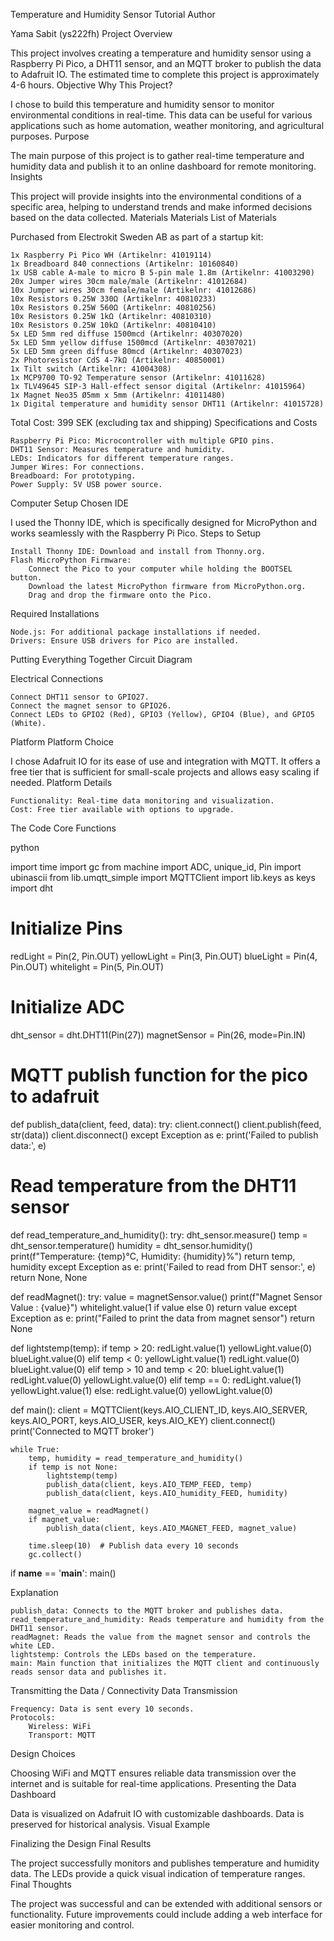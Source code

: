 Temperature and Humidity Sensor Tutorial
Author

Yama Sabit (ys222fh)
Project Overview

This project involves creating a temperature and humidity sensor using a Raspberry Pi Pico, a DHT11 sensor, and an MQTT broker to publish the data to Adafruit IO. The estimated time to complete this project is approximately 4-6 hours.
Objective
Why This Project?

I chose to build this temperature and humidity sensor to monitor environmental conditions in real-time. This data can be useful for various applications such as home automation, weather monitoring, and agricultural purposes.
Purpose

The main purpose of this project is to gather real-time temperature and humidity data and publish it to an online dashboard for remote monitoring.
Insights

This project will provide insights into the environmental conditions of a specific area, helping to understand trends and make informed decisions based on the data collected.
Materials
Materials
List of Materials

Purchased from Electrokit Sweden AB as part of a startup kit:

    1x Raspberry Pi Pico WH (Artikelnr: 41019114)
    1x Breadboard 840 connections (Artikelnr: 10160840)
    1x USB cable A-male to micro B 5-pin male 1.8m (Artikelnr: 41003290)
    20x Jumper wires 30cm male/male (Artikelnr: 41012684)
    10x Jumper wires 30cm female/male (Artikelnr: 41012686)
    10x Resistors 0.25W 330Ω (Artikelnr: 40810233)
    10x Resistors 0.25W 560Ω (Artikelnr: 40810256)
    10x Resistors 0.25W 1kΩ (Artikelnr: 40810310)
    10x Resistors 0.25W 10kΩ (Artikelnr: 40810410)
    5x LED 5mm red diffuse 1500mcd (Artikelnr: 40307020)
    5x LED 5mm yellow diffuse 1500mcd (Artikelnr: 40307021)
    5x LED 5mm green diffuse 80mcd (Artikelnr: 40307023)
    2x Photoresistor CdS 4-7kΩ (Artikelnr: 40850001)
    1x Tilt switch (Artikelnr: 41004308)
    1x MCP9700 TO-92 Temperature sensor (Artikelnr: 41011628)
    1x TLV49645 SIP-3 Hall-effect sensor digital (Artikelnr: 41015964)
    1x Magnet Neo35 Ø5mm x 5mm (Artikelnr: 41011480)
    1x Digital temperature and humidity sensor DHT11 (Artikelnr: 41015728)

Total Cost: 399 SEK (excluding tax and shipping)
Specifications and Costs

    Raspberry Pi Pico: Microcontroller with multiple GPIO pins.
    DHT11 Sensor: Measures temperature and humidity.
    LEDs: Indicators for different temperature ranges.
    Jumper Wires: For connections.
    Breadboard: For prototyping.
    Power Supply: 5V USB power source.

Computer Setup
Chosen IDE

I used the Thonny IDE, which is specifically designed for MicroPython and works seamlessly with the Raspberry Pi Pico.
Steps to Setup

    Install Thonny IDE: Download and install from Thonny.org.
    Flash MicroPython Firmware:
        Connect the Pico to your computer while holding the BOOTSEL button.
        Download the latest MicroPython firmware from MicroPython.org.
        Drag and drop the firmware onto the Pico.

Required Installations

    Node.js: For additional package installations if needed.
    Drivers: Ensure USB drivers for Pico are installed.

Putting Everything Together
Circuit Diagram

Electrical Connections

    Connect DHT11 sensor to GPIO27.
    Connect the magnet sensor to GPIO26.
    Connect LEDs to GPIO2 (Red), GPIO3 (Yellow), GPIO4 (Blue), and GPIO5 (White).

Platform
Platform Choice

I chose Adafruit IO for its ease of use and integration with MQTT. It offers a free tier that is sufficient for small-scale projects and allows easy scaling if needed.
Platform Details

    Functionality: Real-time data monitoring and visualization.
    Cost: Free tier available with options to upgrade.

The Code
Core Functions

python

import time
import gc
from machine import ADC, unique_id, Pin
import ubinascii
from lib.umqtt_simple import MQTTClient
import lib.keys as keys
import dht

# Initialize Pins
redLight = Pin(2, Pin.OUT)
yellowLight = Pin(3, Pin.OUT)
blueLight = Pin(4, Pin.OUT)
whitelight = Pin(5, Pin.OUT)

# Initialize ADC
dht_sensor = dht.DHT11(Pin(27))
magnetSensor = Pin(26, mode=Pin.IN)

# MQTT publish function for the pico to adafruit
def publish_data(client, feed, data):
    try:
        client.connect()
        client.publish(feed, str(data))
        client.disconnect()
    except Exception as e:
        print('Failed to publish data:', e)

# Read temperature from the DHT11 sensor
def read_temperature_and_humidity():
    try:
        dht_sensor.measure()
        temp = dht_sensor.temperature()
        humidity = dht_sensor.humidity()
        print(f"Temperature: {temp}°C, Humidity: {humidity}%")
        return temp, humidity
    except Exception as e:
        print('Failed to read from DHT sensor:', e)
        return None, None

def readMagnet():
    try:
        value = magnetSensor.value()
        print(f"Magnet Sensor Value : {value}")
        whitelight.value(1 if value else 0)
        return value
    except Exception as e:
        print("Failed to print the data from magnet sensor")
        return None

def lightstemp(temp):
    if temp > 20:
        redLight.value(1)
        yellowLight.value(0)
        blueLight.value(0)
    elif temp < 0:
        yellowLight.value(1)
        redLight.value(0)
        blueLight.value(0)
    elif temp > 10 and temp < 20:
        blueLight.value(1)
        redLight.value(0)
        yellowLight.value(0)
    elif temp == 0:
        redLight.value(1)
        yellowLight.value(1)
    else:
        redLight.value(0)
        yellowLight.value(0)

def main():
    client = MQTTClient(keys.AIO_CLIENT_ID, keys.AIO_SERVER, keys.AIO_PORT, keys.AIO_USER, keys.AIO_KEY)
    client.connect()
    print('Connected to MQTT broker')
    
    while True:
        temp, humidity = read_temperature_and_humidity()
        if temp is not None:
            lightstemp(temp)
            publish_data(client, keys.AIO_TEMP_FEED, temp)
            publish_data(client, keys.AIO_humidity_FEED, humidity)

        magnet_value = readMagnet()
        if magnet_value:
            publish_data(client, keys.AIO_MAGNET_FEED, magnet_value)

        time.sleep(10)  # Publish data every 10 seconds
        gc.collect()

if __name__ == '__main__':
    main()

Explanation

    publish_data: Connects to the MQTT broker and publishes data.
    read_temperature_and_humidity: Reads temperature and humidity from the DHT11 sensor.
    readMagnet: Reads the value from the magnet sensor and controls the white LED.
    lightstemp: Controls the LEDs based on the temperature.
    main: Main function that initializes the MQTT client and continuously reads sensor data and publishes it.

Transmitting the Data / Connectivity
Data Transmission

    Frequency: Data is sent every 10 seconds.
    Protocols:
        Wireless: WiFi
        Transport: MQTT

Design Choices

Choosing WiFi and MQTT ensures reliable data transmission over the internet and is suitable for real-time applications.
Presenting the Data
Dashboard

Data is visualized on Adafruit IO with customizable dashboards. Data is preserved for historical analysis.
Visual Example

Finalizing the Design
Final Results

The project successfully monitors and publishes temperature and humidity data. The LEDs provide a quick visual indication of temperature ranges.
Final Thoughts

The project was successful and can be extended with additional sensors or functionality. Future improvements could include adding a web interface for easier monitoring and control.
